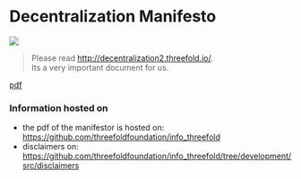 # Decentralization Manifesto

![](./img/manifesto.png)

> Please read http://decentralization2.threefold.io/. <br>
> Its a very important document for us.

[pdf](https://github.com/threefoldfoundation/info_threefold/raw/development/src/communication/updates/ThreeFold%20Decentralization%20Manifesto%20v_2_0_0.pdf ':include :type=iframe width=100% height=800px')



### Information hosted on

- the pdf of the manifestor is hosted on: https://github.com/threefoldfoundation/info_threefold 
- disclaimers on: https://github.com/threefoldfoundation/info_threefold/tree/development/src/disclaimers
